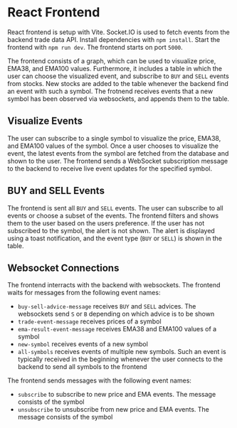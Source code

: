 # React Frontend

React frontend is setup with Vite. Socket.IO is used to fetch events from the backend trade data API.
Install dependencies with `npm install`. Start the frontend with `npm run dev`. The frontend starts on port `5000`.

The frontend consists of a graph, which can be used to visualize price, EMA38, and EMA100 values. Furthermore,
it includes a table in which the user can choose the visualized event, and subscribe to `BUY` and `SELL` events
from stocks. New stocks are added to the table whenever the backend find an event with such a symbol.
The frotnend receives events that a new symbol has been observed via websockets, and appends them to the table.


## Visualize Events

The user can subscribe to a single symbol to visualize the price, EMA38, and EMA100 values of the symbol. 
Once a user chooses to visualize the event, the latest events from the symbol are fetched from the database
and shown to the user. The frontend sends a WebSocket subscription message to the backend to receive live event
updates for the specified symbol.


## BUY and SELL Events

The frontend is sent all `BUY` and `SELL` events. The user can subscribe to all events or choose a subset of the events.
The frontend filters and shows them to the user based on the users preference.
If the user has not subscribed to the symbol, the alert is not shown.
The alert is displayed using a toast notification, and the event type (`BUY` or `SELL`) is shown in the table.


## Websocket Connections

The frontend interracts with the backend with websockets. The frontend waits for messages from the following event names:
- `buy-sell-advice-message` receives `BUY` and `SELL` advices. The websockets send `S` or `B` depending on which advice is to be shown
- `trade-event-message` receives prices of a symbol
- `ema-result-event-message` receives EMA38 and EMA100 values of a symbol
- `new-symbol` receives events of a new symbol
- `all-symbols` receives events of multiple new symbols. Such an event is typically received in the beginning whenever the user
connects to the backend to send all symbols to the frontend

The frontend sends messages with the following event names:
- `subscribe` to subscribe to new price and EMA events. The message consists of the symbol
- `unsubscribe` to unsubscribe from new price and EMA events. The message consists of the symbol
